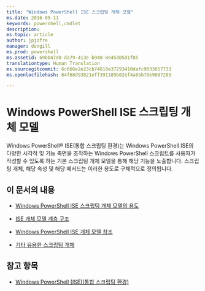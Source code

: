 ```yaml
---
title: "Windows PowerShell ISE 스크립팅 개체 모델"
ms.date: 2016-05-11
keywords: powershell,cmdlet
description: 
ms.topic: article
author: jpjofre
manager: dongill
ms.prod: powershell
ms.assetid: 69b047d0-da79-413e-b948-8e45d05d1f85
translationtype: Human Translation
ms.sourcegitcommit: 6c666e2e23cb74818e37293410dafc9033057733
ms.openlocfilehash: 64f68d93821eff391189b02ef4a6bb78e9087289

---
```


# <a name="the-windows-powershell-ise-scripting-object-model"></a>Windows PowerShell ISE 스크립팅 개체 모델
  Windows PowerShell® ISE(통합 스크립팅 환경)는 Windows PowerShell ISE의 다양한 시각적 및 기능 측면을 조작하는 Windows PowerShell 스크립트를 사용자가 작성할 수 있도록 하는 기본 스크립팅 개체 모델을 통해 해당 기능을 노출합니다. 스크립팅 개체, 해당 속성 및 해당 메서드는 이러한 용도로 구체적으로 정의됩니다.

## <a name="in-this-document"></a>이 문서의 내용

-   [Windows PowerShell ISE 스크립팅 개체 모델의 용도](Purpose-of-the-Windows-PowerShell-ISE-Scripting-Object-Model.md)

-   [ISE 개체 모델 계층 구조](The-ISE-Object-Model-Hierarchy.md)

-   [Windows PowerShell ISE 개체 모델 참조](Windows-PowerShell-ISE-Object-Model-Reference.md)

-   [기타 유용한 스크립팅 개체](../../getting-started/cookbooks/Other-Useful-Scripting-Objects.md)

## <a name="see-also"></a>참고 항목
- [Windows PowerShell &#40;ISE&#41;(통합 스크립팅 환경)](../../getting-started/fundamental/Windows-PowerShell-Integrated-Scripting-Environment--ISE-.md)

  



<!--HONumber=Nov16_HO4-->


